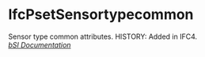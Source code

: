 IfcPsetSensortypecommon
=======================
Sensor type common attributes. HISTORY: Added in IFC4.  
[ _bSI
Documentation_](https://standards.buildingsmart.org/IFC/DEV/IFC4_2/FINAL/HTML/schema/ifcbuildingcontrolsdomain/pset/pset_sensortypecommon.htm)


